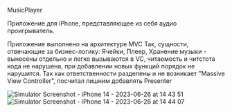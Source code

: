 MusicPlayer

Приложение для iPhone, представляющее из себя аудио проигрыватель.

Приложение выполнено на архитектуре MVC
Так, сущности, отвечающие за бизнес-логику: Ячейки, Плеер, Хранение музыки - вынесены отдельно и легко вызываются в VC, читаемость и читстота кода не нарушена, при добавлении новых функций порядок не нарушится. 
Так как ответственности разделены и не возникает "Massive View Controller", посчитал лишним добавлять Presenter 


![Simulator Screenshot - iPhone 14 - 2023-06-26 at 14 43 51](https://github.com/desikvasya/MusicPlayer/assets/109447827/f1122245-2fe9-4214-94a2-e5a9da266b71)
![Simulator Screenshot - iPhone 14 - 2023-06-26 at 14 44 07](https://github.com/desikvasya/MusicPlayer/assets/109447827/a5ffb02e-8799-4722-b529-310357a65468)
